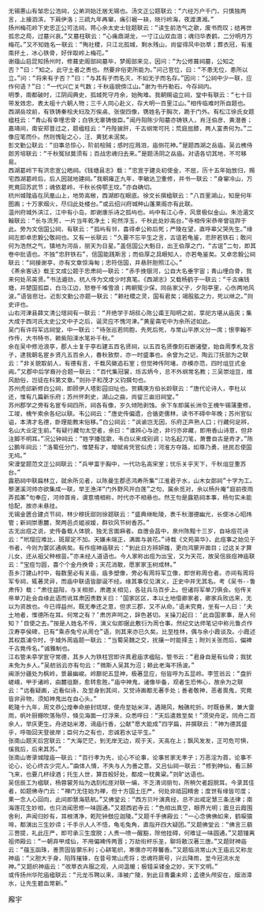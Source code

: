 <!-- { "loadSidebar": true } -->
	无锡惠山有邹忠公浩祠，公弟泂始迁居无锡也。汤文正公题联云：“六经万户千门，只慎独两言，上接泗滨，下肩伊洛；三疏九年再窜，痛引裾一袂，晓行岭海，夜渡潇湘。”
	扬州梅花岭下史忠正公可法祠，蒋心余太史士铨题联云：“读生前浩气之歌，废书而叹；结再世孤忠之局，过墓兴哀。”又墓柱联云：“心痛鼎湖龙，一寸江山双血泪；魂归华表鹤，二分明月万梅花。”又不知姓名一联云：“殉社稷，只江北孤城，剩水残山，尚留得风中劲草；葬衣冠，有淮南抔土，冰心铁骨，好伴取岭上梅花。”
	谢蕴山启昆知扬州时，修葺史阁部祠墓毕，梦阁部来见，因问：“为公修葺祠墓，公知之否？”曰：“知之。此守土者之责也。然要非俗吏所能为。”问己官位，曰：“不患无位，患所以立。”问：“将来有子否？”曰：“与其有子而名灭，不如无子而名存。”因问：“公祠中少一联，应作何语？”曰：“一代兴亡关气数；千秋庙貌傍江山。”谢为书丹勒石，今存祠内。
	明季，南都破时，江阴阎典史，孤城死守月余，始殉难。我朝赐谥立祠，堂中有联云：“七十日带发效忠，表太祖十六朝人物；三千人同心赴义，存大明一百里江山。”相传临难时所自题也。
	西湖岳坟前，有铁铸秦桧夫妇及万俟卨、张俊四像，镌姓名于胸次，跪于门外。有松江徐氏女题楹柱云：“青山有幸埋忠骨；白铁无辜铸佞臣。”闻丹阳陈少阳墓亦铸铁人，肖汪伯彦、黄潜善；嘉靖间，南安郑普过之，题楹柱云：“丹陛披肝，千古纲常可托；荒庭屈膝，两人富贵何为。”二像应笔而仆。然则愧耻之心，汪、黄犹未泯矣。
	彭文勤公联云：“旧事总惊心，阶前桧贼；感时应溅泪，庙侧花神。”是题西湖之岳庙。吴云樵侍郎芳培联云：“千秋冤狱莫须有；百战忠魂归去来。”是题汤阴之岳庙。对语各切其地，不可移易。
	西湖葛岭下有洪忠宣公皓祠。《钱塘县志》载：“忠宣于建炎初使金，不屈，历十五年始放归，赐宅西湖葛岭后，后人因就地建祠。”我朝雍正九年，李敏达卫重修，并书一联云：“身窜冷山，万死竟回苏武节；魂依葛岭，千秋长傍鄂王坟。”亦自确切。
	杭州城隍庙在凤凰山上，地势高敞，西湖即在眼底。徐文长撰楹联云：“八百里湖山，知是何年图画；十万家烟火，尽归此处楼台。”或云绍兴府城种山蓬莱阁亦有此联。
	温州府城外滨江，江中有小岛，即谢康乐诗之孤屿也。屿中有江心寺，风景极似金山。朱沧湄文翰联云：“长与流芳，一片当年乾净土；宛然浮玉，千秋此处妙高台。”寺相传宋恭帝曾驻跸于此。旁为文信国公祠，有联云：“孤屿有邻，喜得卓公称后死；严陵在望，直呼皋父哭先生。”缘祠左即卓忠毅公敬祠也。又有一长联云：“久要不忘平生之言，古谊若龟鉴，忠肝若铁石；敢问何为浩然之气，镇地为河岳，丽天为日星。”盖信国公大魁日，出王伯厚之门，“古谊”二句，即其卷中批语也。不独“忠肝铁石”，信国能践斯言；而伯厚之具眼知人，亦若龟鉴矣。又卓忠毅公祠联云：“祠接谢亭，亦有文章惊海甸；忠符信国，并悬肝胆照江心。”
	《茶余客话》载王文成公题于忠肃祠一联云：“赤手挽银河，公自大名垂宇宙；青山埋白骨，我来何处吊英贤。”书法遒劲，杭人传为文成少时真笔。《西湖志》又载杨鹤于一联云：“千古痛钱塘，并楚国孤臣，白马江边，怒卷千堆雪浪；两朝冤少保，同岳家父子，夕阳亭里，心伤两地风波。”语皆悲壮。近彭文勤公亦题一联云：“赖社稷之灵，国有君矣；竭股肱之力，死以继之。”则史评也。
	山右河津县薛文清公瑄祠有一联云：“开绝学于胡叔心陈公甫王阳明之前，享祀方堪从庙庑；集大成于西河氏太史公文中子之后，诞灵应不愧河津。”黄星斋宅中为余所述如此。
	吴门有许将军远祠堂，中一联云：“待张巡若同胞，先死后死，与常山平原义分一席；恨李翰不作传，大书特书，赖紫阳涑水笔补千秋。”
	余在吴中修沧浪亭，郡人士复于亭右建五百名贤祠，以五百名贤像刻石嵌诸壁，始自周季札及言子，逮我朝名宦乡贤凡五百余人，春秋致祭，亦一时盛事也。余曾为之记，陶云汀抚部为之联云：“非关貌取前人，有德有言，千载风徽追石室；但觉神传阿堵，亦模亦范，四时俎豆式金阊。”又郡中后学裔孙合题一联云：“百代集冠裳，烁古炳今，总不外纲常名教；三吴崇俎豆，维风励俗，岂徒在科第文章。”则孙子和茂才义钧撰句也。
	苏州虎邱新修白公祠，即顾伊人塔影园旧址也。贺耦庚方伯长龄联云：“唐代论诗人，李杜以还，惟有几篇新乐府；苏州怀刺史，湖山之曲，尚留三亩旧祠堂。”
	苏州郡学之旁有名宦专祠四所，祠各有像，岁久倾阤剥蚀。余下车即属长洲令王槐午锡蒲重修，工竣，槐午索余各纪以联。韦公祠云：“唐史传偏遗，合循吏儒林，读书不碍中年晚；苏州官似谥，本清才名德，卧理能教末俗移。”白公祠云：“讽谕岂无因，乐府正声熟人口；行藏何足辨，名山大业定生前。”有疑行藏句太空者，余曰：“谁辨心与迹，非行亦非藏，即用香山诗意，但非注脚不明耳。”况公钟祠云：“姓字播弦歌，韦白以来成别调；功名起刀笔，萧曹自古是奇才。”陈公鹏年祠云：“洛蜀任分门，惟楚有才，增赋肯凭官似虎；河淮方夺路，如尊乃勇，拯民忍使国无鸠。”
	宋漫堂题范文正公祠联云：“兵甲富于胸中，一代功名高宋室；忧乐关乎天下，千秋俎豆重苏台。”
	露筋祠中联扁林立，就余所见者，以陈曼生郡丞鸿寿所集“江淮君子水，山木女郎祠”十字为工。黎湛溪河帅亦欲集成一联，举王渔洋“门外野风开白莲”之句，属余觅对，余以杨升庵“庭前夜雨弄孤筿”句奉应，河帅首肯，谓意境相称，时代亦不相悬也。然王句是露筋祠本事，杨句实未能恰配，故亦未悬挂。
	无锡金匮合建贞节祠，林少穆抚部则徐题联云：“盛典继毗陵，表千秋潜德幽光，长使冰心昭炜管；新祠崇惠麓，聚两邑贞姬淑媛，群钦风节树香苏。”
	古无出痘之说，史传备载人体貌，独无言面麻者。自唐会昌中，泉州陈黯十三岁，自咏痘花诗云：“玳瑁应难比，斑犀定不加。天嫌未端正，满面与装花。”诗载《文苑英华》，此痘事之始见于书者，今则为寰区通病矣。有作痘神庙联云：“到此日方辨妍媸，更向鸿蒙开面目；过这关才算儿女，还从祖父种根苗。”亦未经人道语也。今人家称出痘为出宝，又为天花，故吴信辰痘神庙联云：“宝痘匀圆，喜个个金丹换骨；天花消散，愿家家玉树成林。”
	吾乡汀建山村中，每数里必有关庙，庙多塑像，旁必有周将军立像，即世称周仓者。亦间有周将军专祠，辄著灵异，而庙中联语皆鄙诞不经。缘其事仅见演义，正史中并无其名。考《吴书--鲁肃传》载：“肃往益阳，与关相拒，肃邀关相见，各驻兵马百步上。但诸将军单刀俱会。俗传关帝单刀赴会自缘此语而讹耳肃因责数关曰：‘国家区区，本以土地借卿家者，卿家兵败远来，无以为资故也。今已得益州，既无奉还之意，但求三郡，又不从命。’语未究竟，坐有一人曰：‘夫土地者，惟德所在耳。何常之有？’肃厉声呵之，辞色甚切。关操刀起曰：‘此自国家事，是人何知？’目使之去。”按是人姓名不传，演义似即据此敷衍为周仓事。然纪文达师笔记中称元鲁贞作汉寿亭侯碑，已有“乘赤兔兮从周仓”语，则其来亦已久矣。比至桂林，偶与余小霞谈及。小霞述其权荔浦令时，于城外周庙题一联云：“当蜀吴魏之交，扰攘一时能择主；附刘关张而后，偏裨千古竟传名。”诚雅制也。
	江右管未亭学宣守常德，其乡人为铁柱宫即许真君庙求楹贴，管书云：“君身自是有仙骨；我犹未免为乡人。”吴舫翁云亦有句云：“微斯人吴其为沼；赖此老海不扬波。”
	闽浙分疆处为枫岭，景最幽峻。岭巅祀五显神，极著显应，俗皆呼为五显岭。李笠翁云：“盘折嵯峨，甲于诸岭，由麓徂巅，愈转愈胜。”庙中神鬼，诸像毕备，观者生恐怖心，故余为之联云：“远看疑画，近看似诗，及至身到其间，又觉诗画都无著手处；善者敬神，恶者畏鬼，究竟皆非异物，须知神鬼出在自心头。”
	乾隆十九年，周文恭公煌奉命册封琉球，使舟至姑米洋，遇飓风，触礁柁折。时既昏黑，兼大雷雨，帆叶厨棚吹落殆尽，倏见海面一灯浮来，众悉呼曰：“天后遣救至矣！”须臾舟定。同舟二百余人，举庆更生。舟进姑米港，谒庙行香，公献“愿大能成”四字扁，并撰联云：“神为德其盛乎，呼吸回天登彼岸；臣何力之有也，忠诚若水证平生。”
	张南山题天后宫联云：“大海茫茫，到无岸无边，观于天，天高在上；飘风发发，正可危可惧，徯我后，后来其苏。”
	张南山寄录城隍庙一联云：“百行孝为先，论心不论事，论事贫家无孝子；万恶淫为首，论事不论心，论心终古少完人。”曲体人情，不失与人为善之意。又吕仙祠一联云：“修到神仙，看三醉飞来，也要几杯绿酒；托生人世，算百般好处，都成一枕黄粱。”则旷达语也。
	吴信辰工为楹联，杨蓉裳芳灿为选刻松厓对联一编，不乏清词丽句，所稍欠者超脱耳。今录其佳者，如题佛寺门云：“禅门无住始为禅，但十方国土庄严，何处非祗园精舍；度世有缘皆可度；果一念人心回向，此间即慧海慈航。”又佛堂云：“西方贝叶演真经，总不出戒定慧三条法律；南海莲花生妙相，也只消闻思修一味圆通。”又题西岩寺云：“色相出真空，眼界光明；震旦云霞围舍利，声闻归妙有，耳根清净，乾陀钟鼓应迦陵。”又题千手佛殿云：“一心念佛佛如来，鹤唳猿啼，都演出三生妙谛；千手示人人不悟，龟毛兔角，直指开四大疑团。”又题佛堂云：“佛言三藐三菩提，礼此庄严，即可承三生度脱；人贵一喷一醒豁，除他挂碍，何难证一味圆通。”又题锺离祖师殿云：“一朝弃甲成仙，不用偏裨传两晋；万劫衔杯乐圣，聊将散汉著三唐。”又题财神庙云：“蕴玉函珠，善贾固皆蒙乐利；心耕笔织，寒儒亦可荐馨香。”又题临洮常山大王庙云又称龙神庙：“义胆大于身，陷阵摧锋，在昔号常山虎将；忠魂符厥号，兴云降雨，至今冠洮水龙神。”又题织神庙云：“改草衣卉服之观，人间温暖；极错采镂金之妙，天下文明。”
	或传扬州华陀庙楹联云：“元龙币聘以来，泽被广陵，到此日青囊未烬；孟德头颅安在，烟消漳水，让先生碧血常新。”
廨宇
